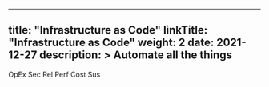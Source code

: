 
---
title: "Infrastructure as Code"
linkTitle: "Infrastructure as Code"
weight: 2
date: 2021-12-27
description: >
  Automate all the things
---
<span class=opex-on>OpEx</span>
<span class=sec-off>Sec</span>
<span class=rel-off>Rel</span>
<span class=perf-off>Perf</span>
<span class=cost-off>Cost</span>
<span class=sus-off>Sus</span>


